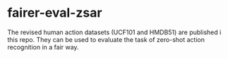 # fairer-eval-zsar

The revised human action datasets (UCF101 and HMDB51) are published i this repo. They can be used to evaluate the task of zero-shot action recognition in a fair way.
